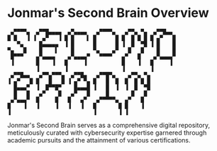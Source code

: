 # Jonmar's Second Brain Overview

```Text
 ▄▀▀▀▀▄  ▄▀▀█▄▄▄▄  ▄▀▄▄▄▄   ▄▀▀▀▀▄   ▄▀▀▄ ▀▄  ▄▀▀█▄▄  
█ █   ▐ ▐  ▄▀   ▐ █ █    ▌ █      █ █  █ █ █ █ ▄▀   █ 
   ▀▄     █▄▄▄▄▄  ▐ █      █      █ ▐  █  ▀█ ▐ █    █ 
▀▄   █    █    ▌    █      ▀▄    ▄▀   █   █    █    █ 
 █▀▀▀    ▄▀▄▄▄▄    ▄▀▄▄▄▄▀   ▀▀▀▀   ▄▀   █    ▄▀▄▄▄▄▀ 
 ▐       █    ▐   █     ▐           █    ▐   █     ▐  
         ▐        ▐                 ▐        ▐        
 ▄▀▀█▄▄   ▄▀▀▄▀▀▀▄  ▄▀▀█▄   ▄▀▀█▀▄    ▄▀▀▄ ▀▄         
▐ ▄▀   █ █   █   █ ▐ ▄▀ ▀▄ █   █  █  █  █ █ █         
  █▄▄▄▀  ▐  █▀▀█▀    █▄▄▄█ ▐   █  ▐  ▐  █  ▀█         
  █   █   ▄▀    █   ▄▀   █     █       █   █          
 ▄▀▄▄▄▀  █     █   █   ▄▀   ▄▀▀▀▀▀▄  ▄▀   █           
█    ▐   ▐     ▐   ▐   ▐   █       █ █    ▐           
▐                          ▐       ▐ ▐                
```

Jonmar's Second Brain serves as a comprehensive digital repository, meticulously curated with cybersecurity expertise garnered through academic pursuits and the attainment of various certifications.
